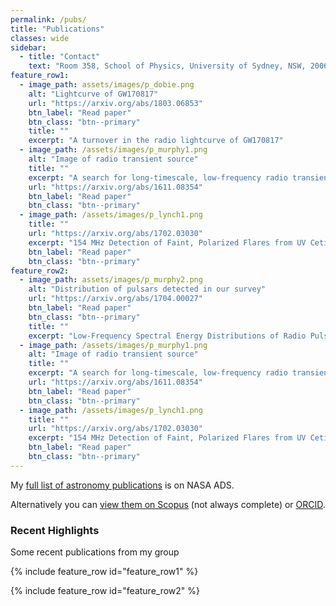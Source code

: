```yaml
---
permalink: /pubs/
title: "Publications"
classes: wide
sidebar:
  - title: "Contact"
    text: "Room 358, School of Physics, University of Sydney, NSW, 2006"
feature_row1:
  - image_path: assets/images/p_dobie.png
    alt: "Lightcurve of GW170817"
    url: "https://arxiv.org/abs/1803.06853"
    btn_label: "Read paper"
    btn_class: "btn--primary"
    title: ""
    excerpt: "A turnover in the radio lightcurve of GW170817"
  - image_path: /assets/images/p_murphy1.png
    alt: "Image of radio transient source"
    title: ""
    excerpt: "A search for long-timescale, low-frequency radio transients"
    url: "https://arxiv.org/abs/1611.08354"
    btn_label: "Read paper"
    btn_class: "btn--primary"
  - image_path: /assets/images/p_lynch1.png
    title: ""
    url: "https://arxiv.org/abs/1702.03030"
    excerpt: "154 MHz Detection of Faint, Polarized Flares from UV Ceti"
    btn_label: "Read paper"
    btn_class: "btn--primary"
feature_row2:
  - image_path: assets/images/p_murphy2.png
    alt: "Distribution of pulsars detected in our survey"
    url: "https://arxiv.org/abs/1704.00027"
    btn_label: "Read paper"
    btn_class: "btn--primary"
    title: ""
    excerpt: "Low-Frequency Spectral Energy Distributions of Radio Pulsars Detected with the Murchison Widefield Array"
  - image_path: /assets/images/p_murphy1.png
    alt: "Image of radio transient source"
    title: ""
    excerpt: "A search for long-timescale, low-frequency radio transients"
    url: "https://arxiv.org/abs/1611.08354"
    btn_label: "Read paper"
    btn_class: "btn--primary"
  - image_path: /assets/images/p_lynch1.png
    title: ""
    url: "https://arxiv.org/abs/1702.03030"
    excerpt: "154 MHz Detection of Faint, Polarized Flares from UV Ceti"
    btn_label: "Read paper"
    btn_class: "btn--primary"
---
```


My [full list of astronomy publications](http://adsabs.harvard.edu/cgi-bin/nph-abs_connect?library&libname=taramurphy_ref&libid=45abd57644) is on NASA ADS.

Alternatively you can [view them on Scopus](https://www.scopus.com/authid/detail.uri?authorId=14527576400) (not always complete) or [ORCID](https://orcid.org/0000-0002-2686-438X).


### Recent Highlights
Some recent publications from my group

{% include feature_row id="feature_row1" %}

{% include feature_row id="feature_row2" %}



